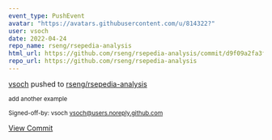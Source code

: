 ```yaml
---
event_type: PushEvent
avatar: "https://avatars.githubusercontent.com/u/814322?"
user: vsoch
date: 2022-04-24
repo_name: rseng/rsepedia-analysis
html_url: https://github.com/rseng/rsepedia-analysis/commit/d9f09a2fa3f7e9d6f07a5623cf3601f028d0dfd1
repo_url: https://github.com/rseng/rsepedia-analysis
---
```


<a href='https://github.com/vsoch' target='_blank'>vsoch</a> pushed to <a href='https://github.com/rseng/rsepedia-analysis' target='_blank'>rseng/rsepedia-analysis</a>

<small>add another example

Signed-off-by: vsoch <vsoch@users.noreply.github.com></small>

<a href='https://github.com/rseng/rsepedia-analysis/commit/d9f09a2fa3f7e9d6f07a5623cf3601f028d0dfd1' target='_blank'>View Commit</a>